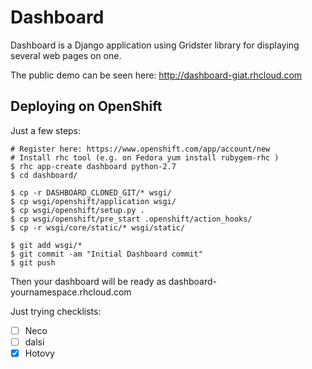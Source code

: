 Dashboard
=========

Dashboard is a Django application using Gridster library for displaying several web pages on one.

The public demo can be seen here: http://dashboard-giat.rhcloud.com 

Deploying on OpenShift
----------------------

Just a few steps:

    # Register here: https://www.openshift.com/app/account/new
    # Install rhc tool (e.g. on Fedora yum install rubygem-rhc )
    $ rhc app-create dashboard python-2.7
    $ cd dashboard/

    $ cp -r DASHBOARD_CLONED_GIT/* wsgi/
    $ cp wsgi/openshift/application wsgi/
    $ cp wsgi/openshift/setup.py .
    $ cp wsgi/openshift/pre_start .openshift/action_hooks/
    $ cp -r wsgi/core/static/* wsgi/static/

    $ git add wsgi/*
    $ git commit -am "Initial Dashboard commit"
    $ git push

Then your dashboard will be ready as dashboard-yournamespace.rhcloud.com


Just trying checklists:
 - [ ] Neco
 - [ ] dalsi
 - [x] Hotovy
